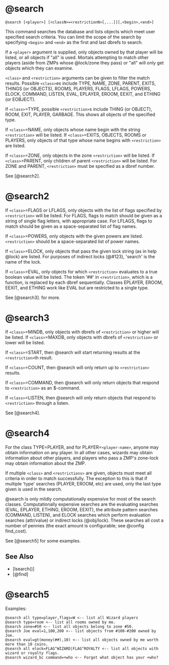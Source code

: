 # @search
`@search [<player>] [<classN>=<restrictionN>[,...]][,<begin>,<end>]`

This command searches the database and lists objects which meet user specified search criteria. You can limit the scope of the search by specifying `<begin>` and `<end>` as the first and last dbrefs to search.

If a `<player>` argument is supplied, only objects owned by that player will be listed, or all objects if "all" is used. Mortals attempting to match other players (aside from ZMPs whose @lock/zone they pass) or "all" will only get objects which they can examine.

`<class>` and `<restriction>` arguments can be given to filter the match results. Possible `<class>`es include TYPE, NAME, ZONE, PARENT, EXITS, THINGS (or OBJECTS), ROOMS, PLAYERS, FLAGS, LFLAGS, POWERS, ELOCK, COMMAND, LISTEN, EVAL, EPLAYER, EROOM, EEXIT, and ETHING (or EOBJECT).

If `<class>`=TYPE, possible `<restriction>`s include THING (or OBJECT), ROOM, EXIT, PLAYER, GARBAGE. This shows all objects of the specified type.

If `<class>`=NAME, only objects whose name begin with the string `<restriction>` will be listed. If `<class>`=EXITS, OBJECTS, ROOMS or PLAYERS, only objects of that type whose name begins with `<restriction>` are listed.

If `<class>`=ZONE, only objects in the zone `<restriction>` will be listed.
If `<class>`=PARENT, only children of parent `<restriction>` will be listed.
For ZONE and PARENT, `<restriction>` must be specified as a dbref number.

See [@search2].
# @search2
If `<class>`=FLAGS or LFLAGS, only objects with the list of flags specified by `<restriction>` will be listed. For FLAGS, flags to match should be given as a string of single flag letters, with appropriate case. For LFLAGS, flags to match should be given as a space-separated list of flag names.

If `<class>`=POWERS, only objects with the given powers are listed. `<restriction>` should be a space-separated list of power names.

If `<class>`=ELOCK, only objects that pass the given lock string (as in help @lock) are listed. For purposes of indirect locks (@#123), 'search' is the name of the lock.

If `<class>`=EVAL, only objects for which `<restriction>` evaluates to a true boolean value will be listed. The token '##' in `<restriction>`, which is a function, is replaced by each dbref sequentially. Classes EPLAYER, EROOM, EEXIT, and ETHING work like EVAL but are restricted to a single type.

See [@search3]. for more.
# @search3
If `<class>`=MINDB, only objects with dbrefs of `<restriction>` or higher will be listed. If `<class>`=MAXDB, only objects with dbrefs of `<restriction>` or lower will be listed.

If `<class>`=START, then @search will start returning results at the `<restriction>`th result.

If `<class>`=COUNT, then @search will only return up to `<restriction>` results.

If `<class>`=COMMAND, then @search will only return objects that respond to `<restriction>` as an $-command.

If `<class>`=LISTEN, then @search will only return objects that respond to `<restriction>` through a listen.

See [@search4].
# @search4
For the class TYPE=PLAYER, and for PLAYER=`<player-name>`, anyone may obtain information on any player. In all other cases, wizards may obtain information about other players, and players who pass a ZMP's zone-lock may obtain information about the ZMP.

If multiple `<class>` and `<restrictions>` are given, objects must meet all criteria in order to match successfully. The exception to this is that if multiple 'type' searches (PLAYER, EROOM, etc) are used, only the last type given is used in the search.

@search is only mildly computationally expensive for most of the search classes. Computationally expensive searches are the evaluating searches (EVAL, EPLAYER, ETHING, EROOM, EEXIT), the attribute pattern searches (COMMAND, LISTEN), and ELOCK searches which perform evaluation searches (attr/value) or indirect locks (@obj/lock). These searches all cost a number of pennies (the exact amount is configurable; see @config find_cost).

See [@search5] for some examples.

## See Also
- [lsearch()]
- [@find]
# @search5
Examples:
```
@search all type=player,flags=W <-- list all Wizard players
@search type=room <-- list all rooms owned by me.
@search zone=#50 <-- list all objects belong to zone #50.
@search Joe eval=1,100,200 <-- list objects from #100-#200 owned by Joe.
@search eval=gt(money(##),10) <-- list all objects owned by me worth more than 10 coins.
@search all elock=FLAG^WIZARD|FLAG^ROYALTY <-- list all objects with wizard or royalty flags.
@search wizard_bc command=+who <-- Forgot what object has your +who?
```

